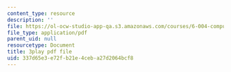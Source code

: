 ```yaml
---
content_type: resource
description: ''
file: https://ol-ocw-studio-app-qa.s3.amazonaws.com/courses/6-004-computation-structures-spring-2017/337d65e3e72fb21e4ceba27d2064bcf8_q38KAGAKORk.pdf
file_type: application/pdf
parent_uid: null
resourcetype: Document
title: 3play pdf file
uid: 337d65e3-e72f-b21e-4ceb-a27d2064bcf8
---
```

